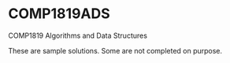 # COMP1819ADS
COMP1819 Algorithms and Data Structures

These are sample solutions. Some are not completed on purpose. 
